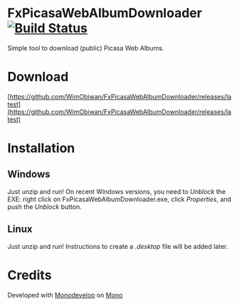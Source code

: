 # FxPicasaWebAlbumDownloader [![Build Status](https://travis-ci.org/WimObiwan/FxPicasaWebAlbumDownloader.svg?branch=master)](https://travis-ci.org/WimObiwan/FxPicasaWebAlbumDownloader)
Simple tool to download (public) Picasa Web Albums.

# Download
[https://github.com/WimObiwan/FxPicasaWebAlbumDownloader/releases/latest](https://github.com/WimObiwan/FxPicasaWebAlbumDownloader/releases/latest)

# Installation
## Windows
Just unzip and run! On recent Windows versions, you need to _Unblock_ the EXE: right click on FxPicasaWebAlbumDownloader.exe, click _Properties_, and push the _Unblock_ button.
## Linux
Just unzip and run! Instructions to create a _.desktop_ file will be added later.

# Credits
Developed with [Monodevelop](http://www.monodevelop.com/) on [Mono](http://www.mono-project.com/)
